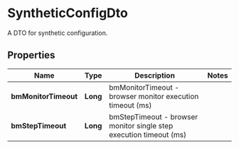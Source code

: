 

# SyntheticConfigDto

A DTO for synthetic configuration.

## Properties

| Name | Type | Description | Notes |
|------------ | ------------- | ------------- | -------------|
|**bmMonitorTimeout** | **Long** | bmMonitorTimeout - browser monitor execution timeout (ms) |  |
|**bmStepTimeout** | **Long** | bmStepTimeout - browser monitor single step execution timeout (ms) |  |



